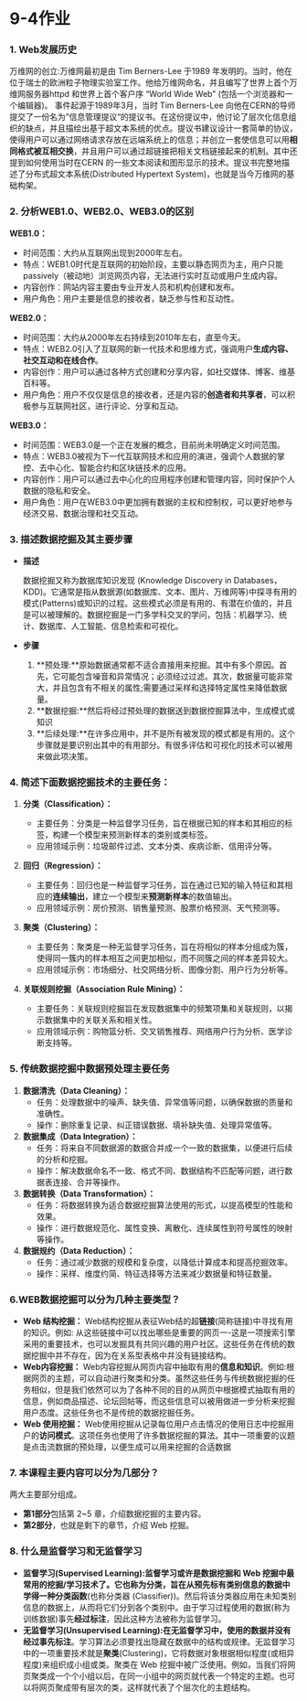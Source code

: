 # 9-4作业

### 1. Web发展历史

万维网的创立:万维网最初是由 Tim Berners-Lee 于1989 年发明的。当时，他在位于瑞士的欧洲粒子物理实验室工作。他给万维网命名，并且编写了世界上首个万维网服务器httpd 和世界上首个客户序 “World  Wide Web” (包括一个浏览器和一个编辑器)。
事件起源于1989年3月，当时 Tim Berners-Lee 向他在CERN的导师提交了一份名为”信息管理提议“的提议书。在这份提议中，他讨论了层次化信息组织的缺点，并且描绘出基于超文本系统的优点。提议书建议设计一套简单的协议，使得用户可以通过网络请求存放在远端系统上的信息；并创立一套使信息可以用**相同格式被互相交换**，并且用户可以通过超链接把相关文档链接起来的机制。其中还提到如何使用当时在CERN 的一些文本阅读和图形显示的技术。提议书完整地描述了分布式超文本系统(Distributed Hypertext System)，也就是当今万维网的基础构架。

### 2. 分析WEB1.0、WEB2.0、WEB3.0的区别

**WEB1.0：**

- 时间范围：大约从互联网出现到2000年左右。
- 特点：WEB1.0时代是互联网的初始阶段，主要以静态网页为主，用户只能 passively（被动地）浏览网页内容，无法进行实时互动或用户生成内容。
- 内容创作：网站内容主要由专业开发人员和机构创建和发布。
- 用户角色：用户主要是信息的接收者，缺乏参与性和互动性。

**WEB2.0：**

- 时间范围：大约从2000年左右持续到2010年左右，直至今天。
- 特点：WEB2.0引入了互联网的新一代技术和思维方式，强调用户**生成内容、社交互动和在线合作**。
- 内容创作：用户可以通过各种方式创建和分享内容，如社交媒体、博客、维基百科等。
- 用户角色：用户不仅仅是信息的接收者，还是内容的**创造者和共享者**，可以积极参与互联网社区，进行评论、分享和互动。

**WEB3.0：**

- 时间范围：WEB3.0是一个正在发展的概念，目前尚未明确定义时间范围。
- 特点：WEB3.0被视为下一代互联网技术和应用的演进，强调个人数据的掌控、去中心化、智能合约和区块链技术的应用。
- 内容创作：用户可以通过去中心化的应用程序创建和管理内容，同时保护个人数据的隐私和安全。
- 用户角色：用户在WEB3.0中更加拥有数据的主权和控制权，可以更好地参与经济交易、数据治理和社交互动。

### 3. 描述数据挖掘及其主要步骤

+ **描述**

  数据挖掘又称为数据库知识发现 (Knowledge Discovery in Databases，KDD)。它通常是指从数据源(如数据库、文本、图片、万维网等)中探寻有用的模式(Patterns)或知识的过程。这些模式必须是有用的、有潜在价值的，并且是可以被理解的。数据挖掘是一门多学科交叉的学问，包括：机器学习、统计、数据库、人工智能、信息检索和可视化。

+ **步骤**

  1. **预处理:**原始数据通常都不适合直接用来挖掘。其中有多个原因。首先，它可能包含噪音和异常情况；必须经过过滤。其次，数据量可能非常大，并且包含有不相关的属性;需要通过采样和选择特定属性来降低数据量。
  2. **数据挖掘:**然后将经过预处理的数据送到数据控掘算法中，生成模式或知识
  3. **后续处理:**在许多应用中，并不是所有被发现的模式都是有用的。这个步骤就是要识别出其中的有用部分。有很多评估和可视化的技术可以被用来做此项决策。

### 4. 简述下面数据挖掘技术的主要任务：

1. **分类（Classification）：**
   + 主要任务：分类是一种监督学习任务，旨在根据已知的样本和其相应的标签，构建一个模型来预测新样本的类别或类标签。
   + 应用领域示例：垃圾邮件过滤、文本分类、疾病诊断、信用评分等。

2. **回归（Regression）：**
   + 主要任务：回归也是一种监督学习任务，旨在通过已知的输入特征和其相应的**连续输出**，建立一个模型来**预测新样本**的数值输出。
   + 应用领域示例：房价预测、销售量预测、股票价格预测、天气预测等。

3. **聚类（Clustering）：**
   + 主要任务：聚类是一种无监督学习任务，旨在将相似的样本分组成为簇，使得同一簇内的样本相互之间更加相似，而不同簇之间的样本差异较大。
   + 应用领域示例：市场细分、社交网络分析、图像分割、用户行为分析等。

4. **关联规则挖掘（Association Rule Mining）：**
   + 主要任务：关联规则挖掘旨在发现数据集中的频繁项集和关联规则，以揭示数据集中的关联关系和相关性。
   + 应用领域示例：购物篮分析、交叉销售推荐、网络用户行为分析、医学诊断支持等。

### 5. 传统数据挖掘中数据预处理主要任务

1. **数据清洗（Data Cleaning）：**
   - 任务：处理数据中的噪声、缺失值、异常值等问题，以确保数据的质量和准确性。
   - 操作：删除重复记录、纠正错误数据、填补缺失值、处理异常值等。
2. **数据集成（Data Integration）：**
   - 任务：将来自不同数据源的数据合并成一个一致的数据集，以便进行后续的分析和挖掘。
   - 操作：解决数据命名不一致、格式不同、数据结构不匹配等问题，进行数据表连接、合并等操作。
3. **数据转换（Data Transformation）：**
   - 任务：将数据转换为适合数据挖掘算法使用的形式，以提高模型的性能和效果。
   - 操作：进行数据规范化、属性变换、离散化、连续属性到符号属性的映射等操作。
4. **数据规约（Data Reduction）：**
   - 任务：通过减少数据的规模和复杂度，以降低计算成本和提高挖掘效率。
   - 操作：采样、维度约简、特征选择等方法来减少数据量和特征数量。

### 6.WEB数据挖掘可以分为几种主要类型？

+ **Web 结构挖掘：** Web结构挖掘从表征Web结的超**链接**(简称链接)中寻找有用的知识。例如: 从这些链接中可以找出哪些是重要的网页一-这是一项搜索引擎采用的重要技术，也可以发掘具有共同兴趣的用户社区。这些任务在传统的数据挖掘中并不存在，因为在关系型表格中并没有链接结构。
+ **Web内容挖掘：** Web内容挖掘从网页内容中抽取有用的**信息和知识**。例如:根据网页的主题，可以自动进行聚类和分类。虽然这些任务与传统数据挖掘的任务相似，但是我们依然可以为了各种不同的目的从网页中根据模式抽取有用的信息，例如商品描述、论坛回帖等，而这些信息可以被用做进一步分析来挖掘用户态度。这些任务也不是传统的数据挖掘任务。
+ **Web 使用挖掘：** Web使用挖掘从记录每位用户点击情况的使用日志中挖掘用户的**访问模式**。这项任务也使用了许多数据挖掘的算法。其中一项重要的议题是点击流数据的预处理，以便生成可以用来挖掘的合适数据

### 7. 本课程主要内容可以分为几部分？

两大主要部分组成。

+ **第1部分**包括第 2~5 章，介绍数据挖掘的主要内容。
+ **第2部分**，也就是剩下的章节，介绍 Web 挖掘。

### 8. 什么是监督学习和无监督学习

+ **监督学习(Supervised Learning):**监督学习或许是数据挖掘和 Web 挖掘中最常用的挖掘/学习技术了。它也称为分类，旨在从预先标有类别信息的数据中学得一种**分类函数**(也称分类器 (Classifier))。然后将该分类器应用在未知类别信息的数据上，从而将它们分到各个类别中。由于学习过程使用的数据(称为训练数据)事先**经过标注**，因此这种方法被称为监督学习。
+ **无监督学习(Unsupervised Learning):**在无监督学习中，使用的数据并**没有经过事先标注**。学习算法必须要找出隐藏在数据中的结构或规律。无监督学习中的一项重要技术就是**聚类**(Clustering)，它将数据对象根据相似程度(或相异程度)来组织成小组或类。聚类在 Web 挖掘中被广泛使用。例如，当我们将网页聚类成一个个小组以后，在同一小组中的网页就代表一个特定的主题。也可以将网页聚成带有层次的类，这样就代表了个层次化的主题结构。

